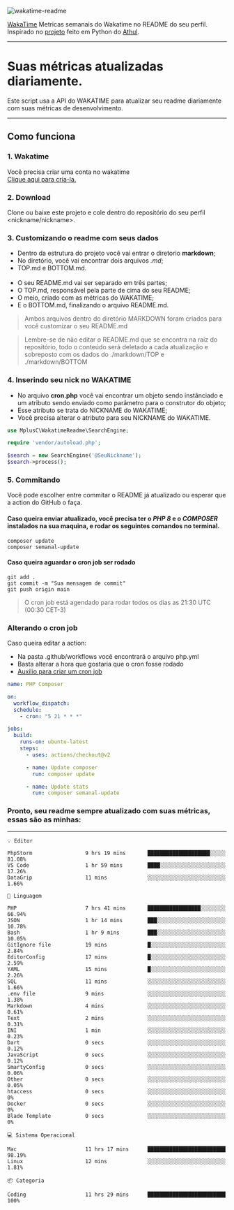 ![wakatime-readme](https://socialify.git.ci/bymatheus/wakatime-readme/image?description=1&descriptionEditable=M%C3%A9tricas%20semanais%20do%20Wakatime%20no%20seu%20README%20de%20perfil.&font=KoHo&forks=1&language=1&owner=1&pattern=Signal&stargazers=1&theme=Dark)

[WakaTime](https://wakatime.com) Metricas semanais do Wakatime no README do seu perfil. <br>
Inspirado no [projeto](https://github.com/athul/waka-readme) feito em Python do [Athul](https://github.com/athul).
___

# Suas métricas atualizadas diariamente.
Este script usa a API do WAKATIME para atualizar seu readme diariamente com suas métricas de desenvolvimento.

___

## Como funciona

### 1. Wakatime
Você precisa criar uma conta no wakatime <br>
[Clique aqui para cria-la.](https://wakatime.com) 

### 2. Download
Clone ou baixe este projeto e cole dentro do repositório do seu perfil <nickname/nickname>.

### 3. Customizando o readme com seus dados
- Dentro da estrutura do projeto você vai entrar o diretorio **markdown**;  
- No diretório, você vai encontrar dois arquivos *.md*;
- TOP.md e BOTTOM.md.
<br><br>
- O seu README.md vai ser separado em três partes; 
- O TOP.md, responsável pela parte de cima do seu README;
- O meio, criado com as métricas do WAKATIME;
- E o BOTTOM.md, finalizando o arquivo README.md.<br>

> Ambos arquivos dentro do diretório MARKDOWN foram criados para você customizar o seu README.md

> Lembre-se de não editar o README.md que se encontra na raiz do repositório, todo o conteúdo será deletado a cada atualização e sobreposto com os dados do ./markdown/TOP e ./markdown/BOTTOM

### 4. Inserindo seu nick no WAKATIME
- No arquivo **cron.php** você vai encontrar um objeto sendo instânciado e um atributo sendo enviado como parâmetro para o construtor do objeto;
- Esse atributo se trata do NICKNAME do WAKATIME;
- Você precisa alterar o atributo para seu NICKNAME do WAKATIME.

```php
use MplusC\WakatimeReadme\SearchEngine;

require 'vendor/autoload.php';

$search = new SearchEngine('@SeuNickname');
$search->process();
```

### 5. Commitando
Você pode escolher entre commitar o README já atualizado ou esperar que a action do GitHub o faça. <br>

#### Caso queira enviar atualizado, você precisa ter o *PHP 8* e o *COMPOSER* instalados na sua maquina, e rodar os seguintes comandos no terminal.
```composer
composer update
composer semanal-update 
```

#### Caso queira aguardar o cron job ser rodado 
```git 
git add .
git commit -m "Sua mensagem de commit"
git push origin main
```

>O cron job está agendado para rodar todos os dias as 21:30 UTC (00:30 CET-3) 

### Alterando o cron job
Caso queira editar a action:

- Na pasta .github/workflows você encontrará o arquivo php.yml
- Basta alterar a hora que gostaria que o cron fosse rodado
- [Auxilio para criar um cron job](https://crontab.guru)

```yml
name: PHP Composer

on:
  workflow_dispatch:
  schedule:
    - cron: "5 21 * * *"

jobs:
  build:
    runs-on: ubuntu-latest
    steps:
      - uses: actions/checkout@v2

      - name: Update composer
        run: composer update

      - name: Update stats
        run: composer semanal-update
```

### Pronto, seu readme sempre atualizado com suas métricas, essas são as minhas:

___
```text
💡 Editor

PhpStorm                 9 hrs 19 mins       ████████████████████░░░░░     81.08%
VS Code                  1 hr 59 mins        ████░░░░░░░░░░░░░░░░░░░░░     17.26%
DataGrip                 11 mins             ░░░░░░░░░░░░░░░░░░░░░░░░░      1.66%
```
```text
💬 Linguagem

PHP                      7 hrs 41 mins       █████████████████░░░░░░░░     66.94%
JSON                     1 hr 14 mins        ███░░░░░░░░░░░░░░░░░░░░░░     10.78%
Bash                     1 hr 9 mins         ███░░░░░░░░░░░░░░░░░░░░░░     10.05%
GitIgnore file           19 mins             █░░░░░░░░░░░░░░░░░░░░░░░░      2.84%
EditorConfig             17 mins             █░░░░░░░░░░░░░░░░░░░░░░░░      2.59%
YAML                     15 mins             █░░░░░░░░░░░░░░░░░░░░░░░░      2.26%
SQL                      11 mins             ░░░░░░░░░░░░░░░░░░░░░░░░░      1.66%
.env file                9 mins              ░░░░░░░░░░░░░░░░░░░░░░░░░      1.38%
Markdown                 4 mins              ░░░░░░░░░░░░░░░░░░░░░░░░░      0.61%
Text                     2 mins              ░░░░░░░░░░░░░░░░░░░░░░░░░      0.31%
INI                      1 min               ░░░░░░░░░░░░░░░░░░░░░░░░░      0.23%
Dart                     0 secs              ░░░░░░░░░░░░░░░░░░░░░░░░░      0.12%
JavaScript               0 secs              ░░░░░░░░░░░░░░░░░░░░░░░░░      0.12%
SmartyConfig             0 secs              ░░░░░░░░░░░░░░░░░░░░░░░░░      0.06%
Other                    0 secs              ░░░░░░░░░░░░░░░░░░░░░░░░░      0.05%
htaccess                 0 secs              ░░░░░░░░░░░░░░░░░░░░░░░░░         0%
Docker                   0 secs              ░░░░░░░░░░░░░░░░░░░░░░░░░         0%
Blade Template           0 secs              ░░░░░░░░░░░░░░░░░░░░░░░░░         0%
```
```text
💻 Sistema Operacional

Mac                      11 hrs 17 mins      █████████████████████████     98.19%
Linux                    12 mins             ░░░░░░░░░░░░░░░░░░░░░░░░░      1.81%
```
```text
📦 Categoria

Coding                   11 hrs 29 mins      █████████████████████████       100%
```
